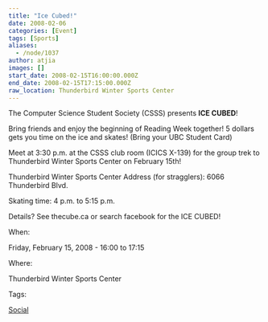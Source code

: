```yaml
---
title: "Ice Cubed!"
date: 2008-02-06
categories: [Event]
tags: [Sports]
aliases:
  - /node/1037
author: atjia
images: []
start_date: 2008-02-15T16:00:00.000Z
end_date: 2008-02-15T17:15:00.000Z
raw_location: Thunderbird Winter Sports Center
---
```


The Computer Science Student Society (CSSS) presents **ICE CUBED**!

Bring friends and enjoy the beginning of Reading Week together! 5 dollars gets you time on the ice and skates! (Bring your UBC Student Card)

Meet at 3:30 p.m. at the CSSS club room (ICICS X-139) for the group trek to Thunderbird Winter Sports Center on February 15th!

Thunderbird Winter Sports Center Address (for stragglers): 6066 Thunderbird Blvd.

Skating time: 4 p.m. to 5:15 p.m.

Details? See thecube.ca or search facebook for the ICE CUBED!

When: 

Friday, February 15, 2008 - 16:00 to 17:15

Where: 

Thunderbird Winter Sports Center

Tags: 

[Social](/social)
